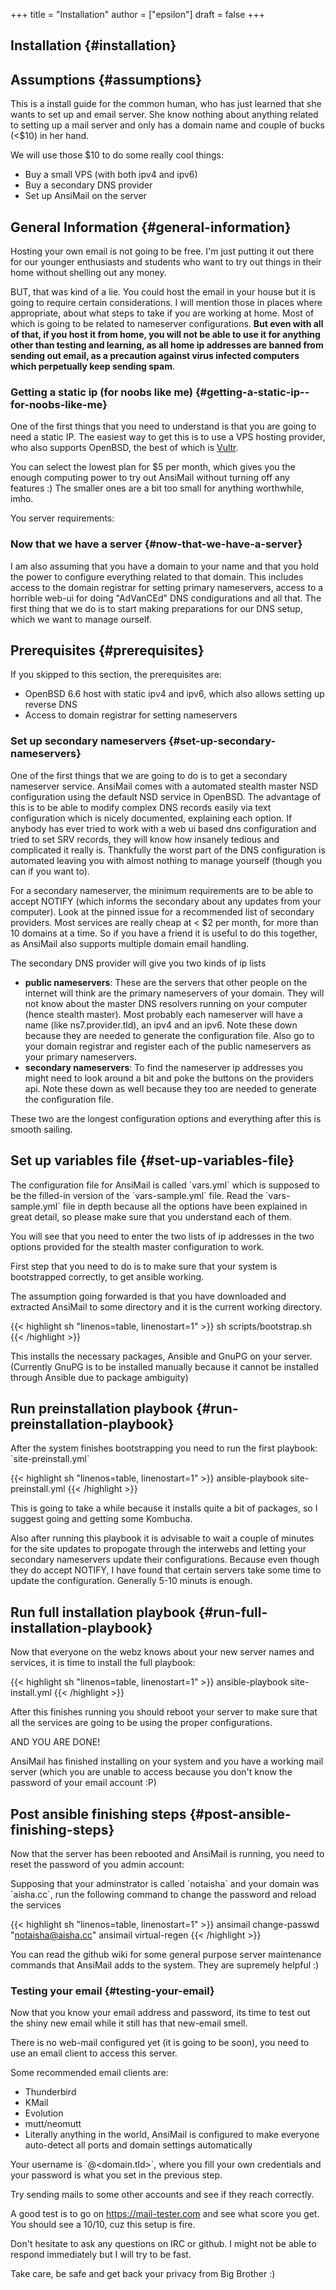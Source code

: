 +++
title = "Installation"
author = ["epsilon"]
draft = false
+++

## Installation {#installation}


## Assumptions {#assumptions}

This is a install guide for the common human, who has just learned that she wants to set up and email server.
She know nothing about anything related to setting up a mail server and only has a domain name and couple of bucks (<$10) in her hand.

We will use those $10 to do some really cool things:

-   Buy a small VPS (with both ipv4 and ipv6)
-   Buy a secondary DNS provider
-   Set up AnsiMail on the server


## General Information {#general-information}

Hosting your own email is not going to be free.
I'm just putting it out there for our younger enthusiasts and students who want to try out things in their home without shelling out any money.

BUT, that was kind of a lie.
You could host the email in your house but it is going to require certain considerations. I will mention those in places where appropriate, about what steps to take if you are working at home. Most of which is going to be related to nameserver configurations. ****But even with all of that, if you host it from home, you will not be able to use it for anything other than testing and learning, as all home ip addresses are banned from sending out email, as a precaution against virus infected computers which perpetually keep sending spam****.


### Getting a static ip (for noobs like me) {#getting-a-static-ip--for-noobs-like-me}

One of the first things that you need to understand is that you are going to need a static IP. The easiest way to get this is to use a VPS hosting provider, who also supports OpenBSD, the best of which is [Vultr](<https://vultr.com>).

You can select the lowest plan for $5 per month, which gives you the enough computing power to try out AnsiMail without turning off any features :)
The smaller ones are a bit too small for anything worthwhile, imho.

You server requirements:


### Now that we have a server {#now-that-we-have-a-server}

I am also assuming that you have a domain to your name and that you hold the power to configure everything related to that domain. This includes access to the domain registrar for setting primary nameservers, access to a horrible web-ui for doing "AdVanCEd" DNS condigurations and all that.
The first thing that we do is to start making preparations for our DNS setup, which we want to manage ourself.


## Prerequisites {#prerequisites}

If you skipped to this section, the prerequisites are:

-   OpenBSD 6.6 host with static ipv4 and ipv6, which also allows setting up reverse DNS
-   Access to domain registrar for setting nameservers


### Set up secondary nameservers {#set-up-secondary-nameservers}

One of the first things that we are going to do is to get a secondary nameserver service.
AnsiMail comes with a automated stealth master NSD configuration using the default NSD service in OpenBSD.
The advantage of this is to be able to modify complex DNS records easily via text configuration which is nicely documented, explaining each option. If anybody has ever tried to work with a web ui based dns configuration and tried to set SRV records, they will know how insanely tedious and complicated it really is.
Thankfully the worst part of the DNS configuration is automated leaving you with almost nothing to manage yourself (though you can if you want to).

For a secondary nameserver, the minimum requirements are to be able to accept NOTIFY (which informs the secondary about any updates from your computer).
Look at the pinned issue for a recommended list of secondary providers. Most services are really cheap at < $2 per month, for more than 10 domains at a time. So if you have a friend it is useful to do this together, as AnsiMail also supports multiple domain email handling.

The secondary DNS provider will give you two kinds of ip lists

-   **public nameservers**: These are the servers that other people on the internet will think are the primary nameservers of your domain. They will not know about the master DNS resolvers running on your computer (hence stealth master). Most probably each nameserver will have a name (like ns7.provider.tld), an ipv4 and an ipv6. Note these down because they are needed to generate the configuration file. Also go to your domain registrar and register each of the public nameservers as your primary nameservers.
-   **secondary nameservers**: To find the nameserver ip addresses you might need to look around a bit and poke the buttons on the providers api. Note these down as well because they too are needed to generate the configuration file.

These two are the longest configuration options and everything after this is smooth sailing.


## Set up variables file {#set-up-variables-file}

The configuration file for AnsiMail is called \`vars.yml\` which is supposed to be the filled-in version of the \`vars-sample.yml\` file.
Read the \`vars-sample.yml\` file in depth because all the options have been explained in great detail, so please make sure that you understand each of them.

You will see that you need to enter the two lists of ip addresses in the two options provided for the stealth master configuration to work.

First step that you need to do is to make sure that your system is bootstrapped correctly, to get ansible working.

The assumption going forwarded is that you have downloaded and extracted AnsiMail to some directory and it is the current working directory.

{{< highlight sh "linenos=table, linenostart=1" >}}
sh scripts/bootstrap.sh
{{< /highlight >}}

This installs the necessary packages, Ansible and GnuPG on your server.
(Currently GnuPG is to be installed manually because it cannot be installed through Ansible due to package ambiguity)


## Run preinstallation playbook {#run-preinstallation-playbook}

After the system finishes bootstrapping you need to run the first playbook: \`site-preinstall.yml\`

{{< highlight sh "linenos=table, linenostart=1" >}}
ansible-playbook site-preinstall.yml
{{< /highlight >}}

This is going to take a while because it installs quite a bit of packages, so I suggest going and getting some Kombucha.

Also after running this playbook it is advisable to wait a couple of minutes for the site updates to propogate through the interwebs and letting your secondary nameservers update their configurations. Because even though they do accept NOTIFY, I have found that certain servers take some time to update the configuration. Generally 5-10 minuts is enough.


## Run full installation playbook {#run-full-installation-playbook}

Now that everyone on the webz knows about your new server names and services, it is time to install the full playbook:

{{< highlight sh "linenos=table, linenostart=1" >}}
ansible-playbook site-install.yml
{{< /highlight >}}

After this finishes running you should reboot your server to make sure that all the services are going to be using the proper configurations.

AND YOU ARE DONE!

AnsiMail has finished installing on your system and you have a working mail server (which you are unable to access because you don't know the password of your email account :P)


## Post ansible finishing steps {#post-ansible-finishing-steps}

Now that the server has been rebooted and AnsiMail is running, you need to reset the password of you admin account:

Supposing that your adminstrator is called \`notaisha\` and your domain was \`aisha.cc\`, run the following command to change the password and reload the services

{{< highlight sh "linenos=table, linenostart=1" >}}
ansimail change-passwd "notaisha@aisha.cc"
ansimail virtual-regen
{{< /highlight >}}

You can read the github wiki for some general purpose server maintenance commands that AnsiMail adds to the system. They are supremely helpful :)


### Testing your email {#testing-your-email}

Now that you know your email address and password, its time to test out the shiny new email while it still has that new-email smell.

There is no web-mail configured yet (it is going to be soon), you need to use an email client to access this server.

Some recommended email clients are:

-   Thunderbird
-   KMail
-   Evolution
-   mutt/neomutt
-   Literally anything in the world, AnsiMail is configured to make everyone auto-detect all ports and domain settings automatically

Your username is \`<admin>@<domain.tld>\`, where you fill your own credentials and your password is what you set in the previous step.

Try sending mails to some other accounts and see if they reach correctly.

A good test is to go on <https://mail-tester.com> and see what score you get. You should see a 10/10, cuz this setup is fire.

Don't hesitate to ask any questions on IRC or github. I might not be able to respond immediately but I will try to be fast.

Take care, be safe and get back your privacy from Big Brother :)
